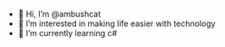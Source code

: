 - 👋 Hi, I’m @ambushcat
- 👀 I’m interested in making life easier with technology
- 🌱 I’m currently learning c#

<!---
ambushcat/ambushcat is a ✨ special ✨ repository because its `README.md` (this file) appears on your GitHub profile.
You can click the Preview link to take a look at your changes.
--->
